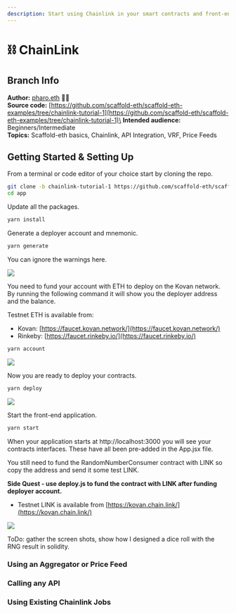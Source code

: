 ```yaml
---
description: Start using Chainlink in your smart contracts and front-end today 😁
---
```


# ⛓ ChainLink

## Branch Info

**Author:** [pharo.eth](https://twitter.com/Pharo44153106) 🥷🏽\
**Source code:** [https://github.com/scaffold-eth/scaffold-eth-examples/tree/chainlink-tutorial-1](https://github.com/scaffold-eth/scaffold-eth-examples/tree/chainlink-tutorial-1)\
**Intended audience:** Beginners/Intermediate\
**Topics:** Scaffold-eth basics, Chainlink, API Integration, VRF, Price Feeds

## Getting Started & Setting Up

From a terminal or code editor of your choice start by cloning the repo.

```bash
git clone -b chainlink-tutorial-1 https://github.com/scaffold-eth/scaffold-eth-examples.git app
cd app
```

Update all the packages.

```bash
yarn install
```

Generate a deployer account and mnemonic.

```bash
yarn generate
```

You can ignore the warnings here.

![](../../.gitbook/assets/106749563-ac2d2f00-65f4-11eb-91a5-d736e30f4b97.png)

You need to fund your account with ETH to deploy on the Kovan network. By running the following command it will show you the deployer address and the balance.&#x20;

Testnet ETH is available from:

* Kovan:  [https://faucet.kovan.network/](https://faucet.kovan.network/)
* Rinkeby: [https://faucet.rinkeby.io/](https://faucet.rinkeby.io/)

```bash
yarn account
```

![](../../.gitbook/assets/106749192-36c15e80-65f4-11eb-8365-64f66569c899.png)

Now you are ready to deploy your contracts.

```bash
yarn deploy
```

![](../../.gitbook/assets/106748708-9b2fee00-65f3-11eb-90c6-3c28c09f7540.png)

Start the front-end application.

```bash
yarn start
```

When your application starts at http://localhost:3000 you will see your contracts interfaces. These have all been pre-added in the App.jsx file.

You still need to fund the RandomNumberConsumer contract with LINK so copy the address and send it some test LINK.&#x20;

&#x20;**Side Quest - use deploy.js to fund the contract with LINK after funding deployer account.**&#x20;

* Testnet LINK is available from [https://kovan.chain.link/](https://kovan.chain.link/)

![](../../.gitbook/assets/106748778-b0a51800-65f3-11eb-8a57-d6444748ffe9.png)

ToDo: gather the screen shots, show how I designed a dice roll with the RNG result in solidity.



### Using an Aggregator or Price Feed





### Calling any API





### Using Existing Chainlink Jobs




